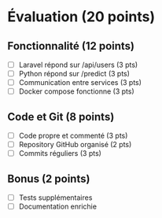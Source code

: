 # Évaluation (20 points)

## Fonctionnalité (12 points)
- [ ] Laravel répond sur /api/users (3 pts)
- [ ] Python répond sur /predict (3 pts)
- [ ] Communication entre services (3 pts)
- [ ] Docker compose fonctionne (3 pts)

## Code et Git (8 points)
- [ ] Code propre et commenté (3 pts)
- [ ] Repository GitHub organisé (2 pts)
- [ ] Commits réguliers (3 pts)

## Bonus (2 points)
- [ ] Tests supplémentaires
- [ ] Documentation enrichie
